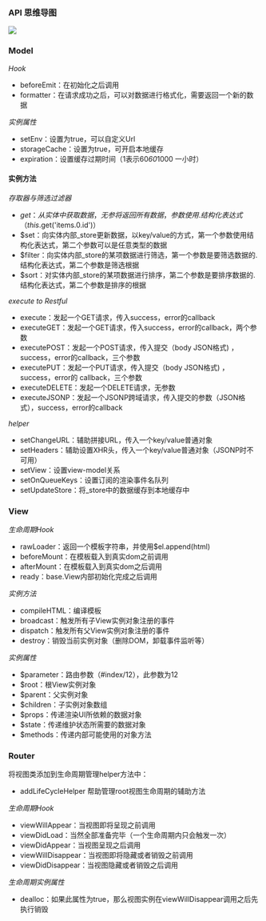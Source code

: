 ### API 思维导图

![](https://raw.githubusercontent.com/sapling-team/base-extend-backbone/master/img/base-extend-backbone.png)

### Model

*Hook*

- beforeEmit：在初始化之后调用
- formatter：在请求成功之后，可以对数据进行格式化，需要返回一个新的数据

*实例属性*

- setEnv：设置为true，可以自定义Url
- storageCache：设置为true，可开启本地缓存
- expiration：设置缓存过期时间（1表示60*60*1000 一小时）

#### 实例方法

*存取器与筛选过滤器*

- $get：从实体中获取数据，无参将返回所有数据，参数使用.结构化表达式（this.$get('items.0.id')）
- $set：向实体内部_store更新数据，以key/value的方式，第一个参数使用结构化表达式，第二个参数可以是任意类型的数据
- $filter：向实体内部_store的某项数据进行筛选，第一个参数是要筛选数据的.结构化表达式，第二个参数是筛选根据
- $sort：对实体内部_store的某项数据进行排序，第二个参数是要排序数据的.结构化表达式，第二个参数是排序的根据

*execute to Restful*

- execute：发起一个GET请求，传入success，error的callback
- executeGET：发起一个GET请求，传入success，error的callback，两个参数
- executePOST：发起一个POST请求，传入提交（body JSON格式) ，success，error的callback，三个参数
- executePUT：发起一个PUT请求，传入提交（body JSON格式) ，success，error的 callback，三个参数
- executeDELETE：发起一个DELETE请求，无参数
- executeJSONP：发起一个JSONP跨域请求，传入提交的参数（JSON格式），success，error的callback

*helper*

- setChangeURL：辅助拼接URL，传入一个key/value普通对象
- setHeaders：辅助设置XHR头，传入一个key/value普通对象（JSONP时不可用）
- setView：设置view-model关系
- setOnQueueKeys：设置订阅的渲染事件名队列
- setUpdateStore：将_store中的数据缓存到本地缓存中


### View

*生命周期Hook*

- rawLoader：返回一个模板字符串，并使用$el.append(html)
- beforeMount：在模板载入到真实dom之前调用
- afterMount：在模板载入到真实dom之后调用
- ready：base.View内部初始化完成之后调用

*实例方法*

- compileHTML：编译模板
- broadcast：触发所有子View实例对象注册的事件
- dispatch：触发所有父View实例对象注册的事件
- destroy：销毁当前实例对象（删除DOM，卸载事件监听等）

*实例属性*

- $parameter：路由参数（#index/12），此参数为12
- $root：根View实例对象
- $parent：父实例对象
- $children：子实例对象数组
- $props：传递渲染UI所依赖的数据对象
- $state：传递维护状态所需要的数据对象
- $methods：传递内部可能使用的对象方法

### Router

将视图类添加到生命周期管理helper方法中：

- addLifeCycleHelper 帮助管理root视图生命周期的辅助方法

*生命周期Hook*

- viewWillAppear：当视图即将呈现之前调用
- viewDidLoad：当然全部准备完毕（一个生命周期内只会触发一次）
- viewDidAppear：当视图呈现之后调用
- viewWillDisappear：当视图即将隐藏或者销毁之前调用
- viewDidDisappear：当视图隐藏或者销毁之后调用

*生命周期实例属性*

- dealloc：如果此属性为true，那么视图实例在viewWillDisappear调用之后先执行销毁